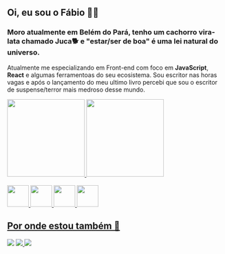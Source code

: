 ## Oi, eu sou o Fábio 🧔🏻

### Moro atualmente em Belém do Pará, tenho um cachorro vira-lata chamado Juca🐕 e "estar/ser de boa" é uma lei natural do universo.

Atualmente me especializando em Front-end com foco em **JavaScript**, **React** e algumas ferramentoas do seu ecosistema. 
Sou escritor nas horas vagas e após o lançamento do meu ultimo livro percebi que sou o escritor de suspense/terror mais medroso desse mundo.

<div>
  <a href="https://github.com/fabiodeandrade">
    <img height="180em" src="https://github-readme-stats.vercel.app/api?username=fabiodeandrade&show_icons=true&theme=radical"/>
    <img height="180em" src="https://github-readme-stats.vercel.app/api/top-langs/?username=fabiodeandrade&langs_count=8&theme=radical"/>
 
</div>
  
  <br>
  
<div>
  <img width="50px" height="50px" src="https://cdn.jsdelivr.net/gh/devicons/devicon/icons/javascript/javascript-original.svg" />
  <img width="50px" height="50px" src="https://cdn.jsdelivr.net/gh/devicons/devicon/icons/html5/html5-original.svg" /> 
  <img width="50px" height="50px" src="https://cdn.jsdelivr.net/gh/devicons/devicon/icons/css3/css3-original.svg" />
  <img width="50px" height="50px" src="https://cdn.jsdelivr.net/gh/devicons/devicon/icons/react/react-original.svg" />
 
</div>
  
  
## Por onde estou também 📱
  
  
  <div>
   
   <a href="mailto:fabiodeandradecontato@gmail.com" target="_blank"><img src="https://img.shields.io/badge/Gmail-D14836?style=for-the-badge&logo=gmail&logoColor=white" target="_blank"></a>
   <a href="https://www.instagram.com/fabiodeandrad/" target="_blank"><img src="https://img.shields.io/badge/Instagram-E4405F?style=for-the-badge&logo=instagram&logoColor=white" target="_blank">
   <a href="https://www.linkedin.com/in/fabiodeandrad/" target="_blank"><img src="https://img.shields.io/badge/LinkedIn-0077B5?style=for-the-badge&logo=linkedin&logoColor=white" target="_blank">
    
  
  </div>  
  
  
 
  
  
  
